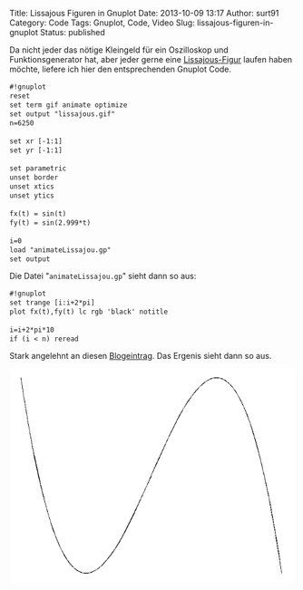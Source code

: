 Title: Lissajous Figuren in Gnuplot
Date: 2013-10-09 13:17
Author: surt91
Category: Code
Tags: Gnuplot, Code, Video
Slug: lissajous-figuren-in-gnuplot
Status: published

Da nicht jeder das nötige Kleingeld für ein Oszilloskop und
Funktionsgenerator hat, aber jeder gerne eine
[Lissajous-Figur](http://de.wikipedia.org/wiki/Lissajous-Figur) laufen
haben möchte, liefere ich hier den entsprechenden Gnuplot Code.

    #!gnuplot
    reset
    set term gif animate optimize
    set output "lissajous.gif"
    n=6250

    set xr [-1:1]
    set yr [-1:1]

    set parametric
    unset border
    unset xtics
    unset ytics

    fx(t) = sin(t)
    fy(t) = sin(2.999*t)

    i=0
    load "animateLissajou.gp"
    set output

Die Datei "`animateLissajou.gp`" sieht dann so aus:

    #!gnuplot
    set trange [i:i+2*pi]
    plot fx(t),fy(t) lc rgb 'black' notitle

    i=i+2*pi*10
    if (i < n) reread

Stark angelehnt an diesen
[Blogeintrag](http://gnuplot-surprising.blogspot.de/2011/09/creating-gif-animation-using-gnuplot.html).
Das Ergenis sieht dann so aus.

![Lissajous Figur](img/lissajous.gif)


